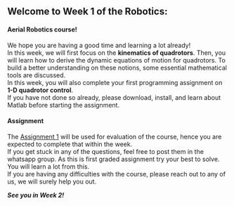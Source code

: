 ## Welcome to Week 1 of the Robotics:
#### Aerial Robotics course!
We hope you are having a good time and learning a lot already! </br>
In this week, we will first focus on the **kinematics of quadrotors**. Then, you will learn how to derive the dynamic equations of motion for quadrotors. To build a better understanding on these notions, some essential mathematical tools are discussed.</br>
In this week, you will also complete your first programming assignment on **1-D quadrotor control**. </br>
If you have not done so already, please download, install, and learn about Matlab before starting the assignment.

#### Assignment 
The [Assignment 1](http://github.com/AeromodellingClubIITB/Aerial-Robotics/blob/main/week_1/Assignment%201.pdf) will be used for evaluation of the course, hence you are expected to complete that within the week.</br>
If you get stuck in any of the questions, feel free to post them in the whatsapp group. As this is first graded assignment try your best to solve. You will learn a lot from this.</br>
If you are having any difficulties with the course, please reach out to any of us, we will surely help you out.</br>

***See you in Week 2!***
